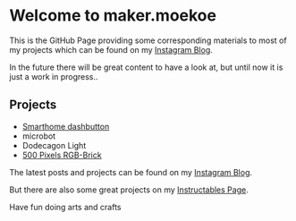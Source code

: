 # Welcome to maker.moekoe

This is the GitHub Page providing some corresponding materials to most of my projects which can be found on my [Instagram Blog](https://www.instagram.com/maker.moekoe/).


In the future there will be great content to have a look at, but until now it is just a work in progress..

## Projects

- [Smarthome dashbutton](https://github.com/makermoekoe/Smarthome-dashbutton)
- microbot
- Dodecagon Light
- [500 Pixels RGB-Brick](https://www.instructables.com/id/500-LED-Pixel-RGB-Brick/)


The latest posts and projects can be found on my [Instagram Blog](https://www.instagram.com/maker.moekoe/).

But there are also some great projects on my [Instructables Page](https://www.instructables.com/member/moekoe/).

Have fun doing arts and crafts
